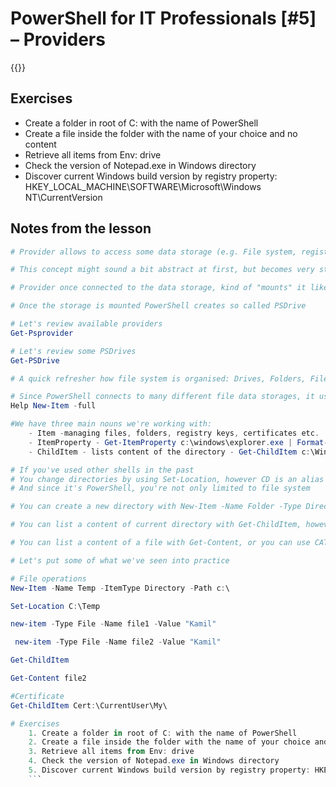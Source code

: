 # PowerShell for IT Professionals [#5] – Providers

{{<youtube MQ0hbnD8ERE>}}

## Exercises

- Create a folder in root of C: with the name of PowerShell
- Create a file inside the folder with the name of your choice and no content
- Retrieve all items from Env: drive
- Check the version of Notepad.exe in Windows directory
- Discover current Windows build version by registry property: HKEY_LOCAL_MACHINE\SOFTWARE\Microsoft\Windows NT\CurrentVersion


## Notes from the lesson

```powershell
# Provider allows to access some data storage (e.g. File system, registry, remote system, Active Directory)

# This concept might sound a bit abstract at first, but becomes very straight forward once you've used it for a while

# Provider once connected to the data storage, kind of "mounts" it like a network drive, allowing to browse and manage it

# Once the storage is mounted PowerShell creates so called PSDrive

# Let's review available providers
Get-Psprovider

# Let's review some PSDrives
Get-PSDrive

# A quick refresher how file system is organised: Drives, Folders, Files

# Since PowerShell connects to many different file data storages, it uses the generic term Item and specifies with type. Thus a folder is an Item of Type Directory, same as Registry key, it's best described in the help:
Help New-Item -full

#We have three main nouns we're working with:
	- Item -managing files, folders, registry keys, certificates etc.
	- ItemProperty - Get-ItemProperty c:\windows\explorer.exe | Format-List *
	- ChildItem - lists content of the directory - Get-ChildItem c:\Windows

# If you've used other shells in the past
# You change directories by using Set-Location, however CD is an alias to the command
# And since it's PowerShell, you're not only limited to file system

# You can create a new directory with New-Item -Name Folder -Type Directory, however you can use MKDIR

# You can list a content of current directory with Get-ChildItem, however DIR, and LS are also available

# You can list a content of a file with Get-Content, or you can use CAT

# Let's put some of what we've seen into practice

# File operations
New-Item -Name Temp -ItemType Directory -Path c:\

Set-Location C:\Temp

new-item -Type File -Name file1 -Value "Kamil"

 new-item -Type File -Name file2 -Value "Kamil"

Get-ChildItem

Get-Content file2

#Certificate
Get-ChildItem Cert:\CurrentUser\My\

# Exercises
	1. Create a folder in root of C: with the name of PowerShell
	2. Create a file inside the folder with the name of your choice and no content
	3. Retrieve all items from Env: drive
	4. Check the version of Notepad.exe in Windows directory
	5. Discover current Windows build version by registry property: HKEY_LOCAL_MACHINE\SOFTWARE\Microsoft\Windows NT\CurrentVersion
	```

